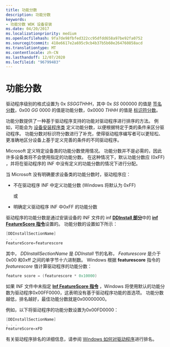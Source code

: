 ```yaml
---
title: 功能分数
description: 功能分数
keywords:
- 功能分数 WDK 设备安装
ms.date: 04/20/2017
ms.localizationpriority: medium
ms.openlocfilehash: 9fa7de98fbfed322cc95dfdd658a97be92fa0752
ms.sourcegitcommit: 418e6617e2a695c9cb4b37b5b60e264760858acd
ms.translationtype: MT
ms.contentlocale: zh-CN
ms.lasthandoff: 12/07/2020
ms.locfileid: "96799483"
---
```

# <a name="feature-score"></a>功能分数


驱动程序级别的格式设置为 0x *SSGGTHHH*，其中 0x *SS* 000000 的值是 [签名分数](signature-score--windows-vista-and-later-.md)，0x00 *GG* 0000 的值是功能分数，0x0000 *THHH* 的值是 [标识符分数](identifier-score--windows-vista-and-later-.md)。

功能分数提供了一种基于驱动程序支持的功能对驱动程序进行排序的方法。 例如，可能会为 [设备安装程序类](./overview-of-device-setup-classes.md) 定义功能分数，以便根据特定于类的条件来区分驱动程序。 功能分数对标识符分数进行了补充，使得驱动程序编写者可以更轻松、更准确地区分设备上基于定义完善的条件的不同驱动程序。

Microsoft 定义特定设备类的功能分数使用情况。 功能分数并不是必需的，因此许多设备类将不会使用指定的功能分数。 在这种情况下，默认功能分数应 (0xFF) ，并将在驱动程序的 INF 中没有定义的功能分数的情况下进行分配。

当 Microsoft 没有明确要求设备类的功能分数时，驱动程序应：

-   不在驱动程序 INF 中定义功能分数 (Windows 将默认为 0xFF) 

    或

-   明确定义驱动程序 INF 中0xFF 的功能分数

驱动程序的功能分数是通过安装设备的 INF 文件的 inf [**DDInstall 部分**](inf-ddinstall-section.md)中的 [**inf FeatureScore 指令**](inf-featurescore-directive.md)设置的。 功能分数的设置如下所示：

```cpp
[DDInstallSectionName]
. . .
FeatureScore=featurescore
```

其中， *DDInstallSectionName* 是 *DDInstall* 节的名称， *Featurescore* 是介于0x00 和0xff 之间的单字节十六进制数。 Windows 根据 **featurescore** 指令的 *featurescore* 值计算驱动程序的功能分数：

```cpp
feature score = (featurescore * 0x10000)
```

如果 INF 文件中未指定 [**Inf FeatureScore 指令**](inf-featurescore-directive.md) ，Windows 将使用默认的功能分数为驱动程序0x00FF0000，这表明没有基于驱动程序功能的首选项。 功能分数越低，排名越好，最佳功能分数就是0x00000000。

例如，以下将驱动程序的功能分数设置为0x00FD0000：

```cpp
[DDInstallSectionName]
. . .
FeatureScore=xFD
```

有关驱动程序排名的详细信息，请参阅 [Windows 如何对驱动程序](how-setup-ranks-drivers--windows-vista-and-later-.md)进行排名。

 

